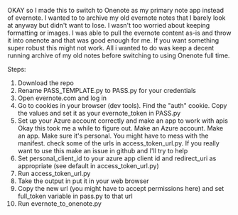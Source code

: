 OKAY so I made this to switch to Onenote as my primary note app instead of evernote. I wanted to to archive my old evernote notes that I barely look at anyway but didn't want to lose. I wasn't too worried about keeping formatting or images. I was able to pull the evernote content as-is and throw it into onenote and that was good enough for me. If you want something super robust this might not work. All i wanted to do was keep a decent running archive of my old notes before switching to using Onenote full time.

Steps:
1. Download the repo
2. Rename PASS_TEMPLATE.py to PASS.py for your credentials
3. Open evernote.com and log in 
4. Go to cookies in your browser (dev tools). Find the "auth" cookie. Copy the values and set it as your evernote_token in PASS.py
5. Set up your Azure account correctly and make an app to work with apis
    Okay this took me a while to figure out. Make an Azure account. Make an app. Make sure it's personal. You might have to mess with the manifest. check some of the urls in access_token_url.py. If you really want to use this make an issue in github and I'll try to help
6. Set personal_client_id to your azure app client id and redirect_uri as appropriate (see default in access_token_url.py)
7. Run access_token_url.py
8. Take the output in put it in your web browser
9. Copy the new url (you might have to accept permissions here) and set full_token variable in pass.py to that url
10. Run evernote_to_onenote.py